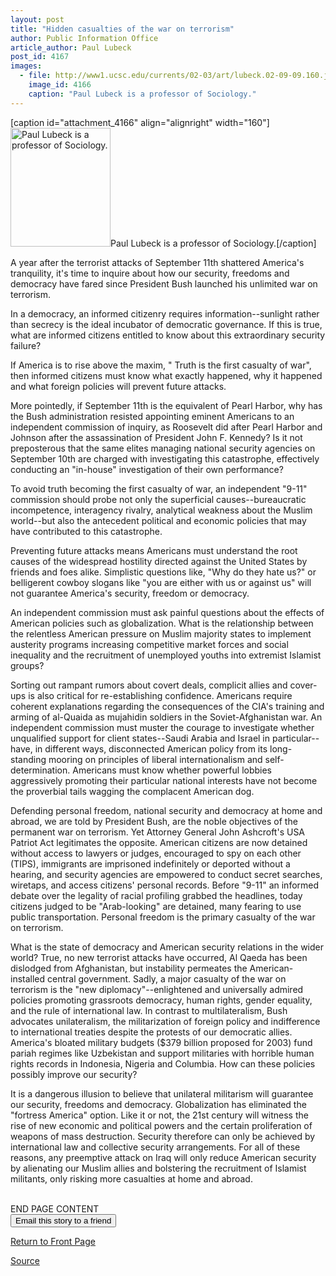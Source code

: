 ```yaml
---
layout: post
title: "Hidden casualties of the war on terrorism"
author: Public Information Office
article_author: Paul Lubeck
post_id: 4167
images:
  - file: http://www1.ucsc.edu/currents/02-03/art/lubeck.02-09-09.160.jpg
    image_id: 4166
    caption: "Paul Lubeck is a professor of Sociology."
---
```


[caption id="attachment_4166" align="alignright" width="160"]<a href="http://dev-ucsc-news.pantheonsite.io/wp-content/uploads/2002/09/lubeck.02-09-09.160.jpg"><img class="size-full wp-image-4166" src="http://dev-ucsc-news.pantheonsite.io/wp-content/uploads/2002/09/lubeck.02-09-09.160.jpg" alt="Paul Lubeck is a professor of Sociology." width="160" height="190" /></a>Paul Lubeck is a professor of Sociology.[/caption]
<p>
  A year after the terrorist attacks of September 11th shattered America's tranquility, it's time to inquire about how our security, freedoms and democracy have fared since President Bush launched his unlimited war on terrorism.
</p>
<p>
  In a democracy, an informed citizenry requires information--sunlight rather than secrecy is the ideal incubator of democratic governance. If this is true, what are informed citizens entitled to know about this extraordinary security failure?
</p>
<p>
  If America is to rise above the maxim, " Truth is the first casualty of war", then informed citizens must know what exactly happened, why it happened and what foreign policies will prevent future attacks.
</p>
<p>
  More pointedly, if September 11th is the equivalent of Pearl Harbor, why has the Bush administration resisted appointing eminent Americans to an independent commission of inquiry, as Roosevelt did after Pearl Harbor and Johnson after the assassination of President John F. Kennedy? Is it not preposterous that the same elites managing national security agencies on September 10th are charged with investigating this catastrophe, effectively conducting an "in-house" investigation of their own performance?<br>
</p>
<p>
  To avoid truth becoming the first casualty of war, an independent "9-11" commission should probe not only the superficial causes--bureaucratic incompetence, interagency rivalry, analytical weakness about the Muslim world--but also the antecedent political and economic policies that may have contributed to this catastrophe.
</p>
<p>
  Preventing future attacks means Americans must understand the root causes of the widespread hostility directed against the United States by friends and foes alike. Simplistic questions like, "Why do they hate us?" or belligerent cowboy slogans like "you are either with us or against us" will not guarantee America's security, freedom or democracy.<br>
</p>
<p>
  An independent commission must ask painful questions about the effects of American policies such as globalization. What is the relationship between the relentless American pressure on Muslim majority states to implement austerity programs increasing competitive market forces and social inequality and the recruitment of unemployed youths into extremist Islamist groups?
</p>
<p>
  Sorting out rampant rumors about covert deals, complicit allies and cover-ups is also critical for re-establishing confidence. Americans require coherent explanations regarding the consequences of the CIA's training and arming of al-Quaida as mujahidin soldiers in the Soviet-Afghanistan war. An independent commission must muster the courage to investigate whether unqualified support for client states--Saudi Arabia and Israel in particular--have, in different ways, disconnected American policy from its long-standing mooring on principles of liberal internationalism and self-determination. Americans must know whether powerful lobbies aggressively promoting their particular national interests have not become the proverbial tails wagging the complacent American dog.<br>
</p>
<p>
  Defending personal freedom, national security and democracy at home and abroad, we are told by President Bush, are the noble objectives of the permanent war on terrorism. Yet Attorney General John Ashcroft's USA Patriot Act legitimates the opposite. American citizens are now detained without access to lawyers or judges, encouraged to spy on each other (TIPS), immigrants are imprisoned indefinitely or deported without a hearing, and security agencies are empowered to conduct secret searches, wiretaps, and access citizens' personal records. Before "9-11" an informed debate over the legality of racial profiling grabbed the headlines, today citizens judged to be "Arab-looking" are detained, many fearing to use public transportation. Personal freedom is the primary casualty of the war on terrorism.<br>
</p>
<p>
  What is the state of democracy and American security relations in the wider world? True, no new terrorist attacks have occurred, Al Qaeda has been dislodged from Afghanistan, but instability permeates the American-installed central government. Sadly, a major casualty of the war on terrorism is the "new diplomacy"--enlightened and universally admired policies promoting grassroots democracy, human rights, gender equality, and the rule of international law. In contrast to multilateralism, Bush advocates unilateralism, the militarization of foreign policy and indifference to international treaties despite the protests of our democratic allies. America's bloated military budgets ($379 billion proposed for 2003) fund pariah regimes like Uzbekistan and support militaries with horrible human rights records in Indonesia, Nigeria and Columbia. How can these policies possibly improve our security?<br>
</p>
<p>
  It is a dangerous illusion to believe that unilateral militarism will guarantee our security, freedoms and democracy. Globalization has eliminated the "fortress America" option. Like it or not, the 21st century will witness the rise of new economic and political powers and the certain proliferation of weapons of mass destruction. Security therefore can only be achieved by international law and collective security arrangements. For all of these reasons, any preemptive attack on Iraq will only reduce American security by alienating our Muslim allies and bolstering the recruitment of Islamist militants, only risking more casualties at home and abroad.
</p>
<p>
  <br>
  END PAGE CONTENT<br>
  <input name="t1" size="-1" type="hidden"> <input name="SUBMIT" type="submit" value="Email this story to a friend">
</p>
<p>
  <a href="http://currents.ucsc.edu/">Return to Front Page</a>
</p>
<p><a href="http://www1.ucsc.edu/currents/02-03/09-09/lubeck.html" title="Permalink to lubeck">Source</a></p>
